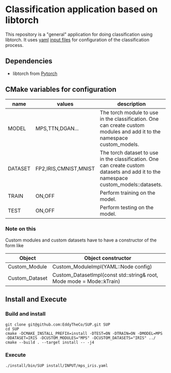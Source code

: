 # Classification application based on libtorch

This repository is a "general" application for doing classification using libtorch.
It uses [yaml](https://github.com/jbeder/yaml-cpp) [input files](INPUT) for configuration of the classification process. 

## Dependencies 

* libtorch from [Pytorch](https://pytorch.org/)

## CMake variables for configuration

|name|values|description|
|----|------|-----------|
|MODEL|MPS,TTN,DGAN...|The torch module to use in the classification. One can create custom modules and add it to the namespace custom_models.|
|DATASET|FP2,IRIS,CMNIST,MNIST|The torch dataset to use in the classification. One can create custom datasets and add it to the namespace custom_models::datasets.|
|TRAIN|ON,OFF|Perform training on the model.|
|TEST|ON,OFF|Perform testing on the model.|

### Note on this

Custom modules and custom datasets have to have a constructor of the form like

|Object|Object constructor|
|-------------|------------------------------------|
|Custom_Module|Custom_ModuleImpl(YAML::Node config)|
|Custom_Dataset|Custom_DatasetImpl(const std::string& root, Mode mode = Mode::kTrain)|

## Install and Execute

### Build and install
```
git clone git@github.com:EddyTheCo/SUP.git SUP
cd SUP
cmake -DCMAKE_INSTALL_PREFIX=install -DTEST=ON -DTRAIN=ON -DMODEL=MPS -DDATASET=IRIS -DCUSTOM_MODULES="MPS" -DCUSTOM_DATASETS="IRIS" ../
cmake --build . --target install -- -j4
```

### Execute
```
./install/bin/SUP install/INPUT/mps_iris.yaml

```
